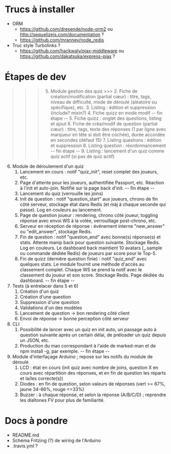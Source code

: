 Trucs à installer
=================

  * ORM
    - https://github.com/dresende/node-orm2 ou http://sequelizejs.com/documentation ?
    - https://github.com/mranney/node_redis
  * Truc style Turbolinks ?
    - https://github.com/hackwaly/pjax-middleware ou https://github.com/dakatsuka/express-pjax ?

Étapes de dev
=============

  >>> 5. Module gestion des quiz
      >>> 2. Fiche de création/modification (partial cœur) : titre, tags, niveau de difficulté, mode de déroulé (aléatoire ou spécifique), etc.
      3. Listing : édition et suppression (include? mixin?)
      4. Fiche quizz en mode modif
      -- fin étape --
      5. Fiche quizz : onglet des questions, listing et ajout
      6. Fiche de créa/modif de question (partial cœur) : titre, tags, texte des réponses (1 par ligne avec marqueur en tête si doit être cochée), durée accordée en secondes (défaut 15)
      7. Listing questions : édition et suppression
      8. Listing question : réordonnancement
      -- fin étape --
      9. Listing : lancement d'un quiz comme quiz actif (si pas de quiz actif)

  6. Module de déroulement d'un quiz
      1. Lancement en cours : notif "quiz_init", reset complet des joueurs, etc.
      2. Page d'attente pour les joueurs, authentifiée Passport, etc.  Réaction à l'init et auto-join.  Notifié sur la page back d'init.
      -- fin étape --
      3. Lancement du quiz (verrouille les joins)
      4. Init de question : notif "question_start" aux joueurs, chrono de fin côté serveur, stockage état dans Redis (et màj à chaque seconde qui passe).  Log en couleurs au lancement.
      5. Page de question joueur : rendering, chrono côté joueur, toggling réponse avec envoi WS à la volée, verrouillage post-chrono, etc.
      6. Serveur en réception de réponse : événement interne "new_answer" ou "edit_answer", stockage Redis.
      7. Fin de question : notif "question_end" avec bonne(s) réponse(s) et stats. Attente manip back pour question suivante. Stockage Redis. Log en couleurs.  Le dashboard back maintient 10 avatars (_.sample ou commande dédiée Redis) de joueurs par score pour le Top-5.
      8. Fin de quizz (dernière question finie) : notif "quiz_end" avec quelques stats.  Le module fournit une méthode d'accès au classement complet.  Chaque WS se prend la notif avec le classement du joueur et son score.  Stockage Redis.  Page dédiée du dashboard.
      -- fin étape --
  7. Tests (à entrelacer dans 5 et 6)
      1. Création d'un quiz
      2. Création d'une question
      3. Suppression d'une question
      4. Validations d'un des modèles
      5. Lancement de question -> bon rendering côté client
      6. Envoi de réponse -> bonne perception côté serveur
  8. CLI
      1. Possibilité de lancer avec un quiz en init auto, un passage auto à question suivante après un certain délai, de préloader un quiz depuis un JSON, etc.
      2. Production du man correspondant à l'aide de marked-man et de npm install -g, par exemple.
      -- fin étape --
  9. Module d'interfaçage Arduino ; repose sur les notifs du module de déroulé
      1. LCD : état en cours (init quiz avec nombre de joins, question X en cours avec répartition des réponses, et en fin de question les réparts et la/les correcte(s))
      2. Diodes : en fin de question, selon valeurs de réponses (vert >= 67%, jaune 34-66%, rouge <=33%)
      3. Buzzer : à chaque réponse, et selon la réponse (A/B/C/D) ; reprendre les dialtones FV pour plus de familiarité.

Docs à pondre
=============

  * README.md
  * Schéma Fritzing (?) de wiring de l'Arduino
  * .travis.yml ?
